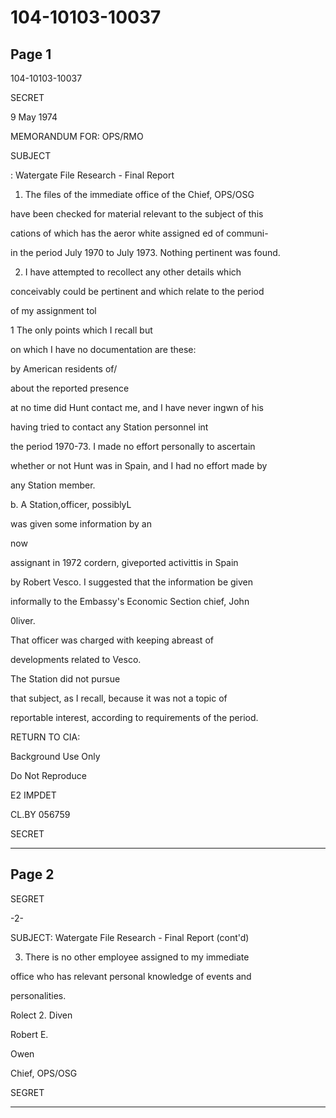 # 104-10103-10037

## Page 1

104-10103-10037

SECRET

9 May 1974

MEMORANDUM FOR: OPS/RMO

SUBJECT

: Watergate File Research - Final Report

1. The files of the immediate office of the Chief, OPS/OSG

have been checked for material relevant to the subject of this

cations of which has the aeror white assigned ed of communi-

in the period July 1970 to July 1973. Nothing pertinent was found.

2. I have attempted to recollect any other details which

conceivably could be pertinent and which relate to the period

of my assignment tol

1 The only points which I recall but

on which I have no documentation are these:

by American residents of/

about the reported presence

at no time did Hunt contact me, and I have never ingwn of his

having tried to contact any Station personnel int

the period 1970-73. I made no effort personally to ascertain

whether or not Hunt was in Spain, and I had no effort made by

any Station member.

b. A Station,officer, possiblyL

was given some information by an

now

assignant in 1972 cordern, giveported activittis in Spain

by Robert Vesco. I suggested that the information be given

informally to the Embassy's Economic Section chief, John

0liver.

That officer was charged with keeping abreast of

developments related to Vesco.

The Station did not pursue

that subject, as I recall, because it was not a topic of

reportable interest, according to requirements of the period.

RETURN TO CIA:

Background Use Only

Do Not Reproduce

E2 IMPDET

CL.BY 056759

SECRET

---

## Page 2

SEGRET

-2-

SUBJECT: Watergate File Research - Final Report (cont'd)

3. There is no other employee assigned to my immediate

office who has relevant personal knowledge of events and

personalities.

Rolect 2. Diven

Robert E.

Owen

Chief, OPS/OSG

SEGRET

---

